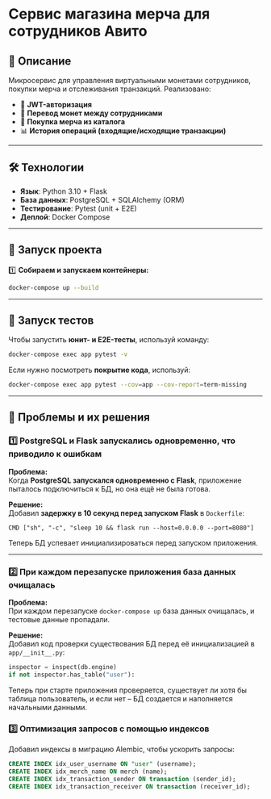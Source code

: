 # Сервис магазина мерча для сотрудников Авито

## **📌 Описание**
Микросервис для управления виртуальными монетами сотрудников, покупки мерча и отслеживания транзакций. Реализовано:
- 🔐 **JWT-авторизация**
- 💸 **Перевод монет между сотрудниками**
- 🛒 **Покупка мерча из каталога**
- 📊 **История операций (входящие/исходящие транзакции)**

---

## **🛠 Технологии**
- **Язык**: Python 3.10 + Flask
- **База данных**: PostgreSQL + SQLAlchemy (ORM)
- **Тестирование**: Pytest (unit + E2E)
- **Деплой**: Docker Compose

---

## **🚀 Запуск проекта**
1️⃣ **Собираем и запускаем контейнеры:**
```bash
docker-compose up --build
```

---

## **🧪 Запуск тестов**
Чтобы запустить **юнит- и E2E-тесты**, используй команду:
```bash
docker-compose exec app pytest -v
```
Если нужно посмотреть **покрытие кода**, используй:
```bash
docker-compose exec app pytest --cov=app --cov-report=term-missing
```

---

## **🐞 Проблемы и их решения**
### **1️⃣ PostgreSQL и Flask запускались одновременно, что приводило к ошибкам**
**Проблема:**  
Когда **PostgreSQL запускался одновременно с Flask**, приложение пыталось подключиться к БД, но она ещё не была готова.

**Решение:**  
Добавил **задержку в 10 секунд перед запуском Flask** в `Dockerfile`:
```
CMD ["sh", "-c", "sleep 10 && flask run --host=0.0.0.0 --port=8080"]
```
Теперь БД успевает инициализироваться перед запуском приложения.

---

### **2️⃣ При каждом перезапуске приложения база данных очищалась**
**Проблема:**  
При каждом перезапуске `docker-compose up` база данных очищалась, и тестовые данные пропадали.

**Решение:**  
Добавил код проверки существования БД перед её инициализацией в `app/__init__.py`:
```python
inspector = inspect(db.engine)
if not inspector.has_table("user"):
```
Теперь при старте приложения проверяется, существует ли хотя бы таблица пользователь, и если нет – БД создается и наполняется начальными данными.

### **3️⃣ Оптимизация запросов с помощью индексов**
Добавил индексы в миграцию Alembic, чтобы ускорить запросы:
```sql
CREATE INDEX idx_user_username ON "user" (username);
CREATE INDEX idx_merch_name ON merch (name);
CREATE INDEX idx_transaction_sender ON transaction (sender_id);
CREATE INDEX idx_transaction_receiver ON transaction (receiver_id);
```
